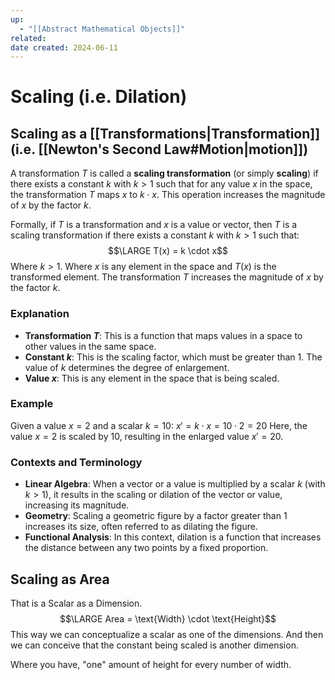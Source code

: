 ```yaml
---
up:
  - "[[Abstract Mathematical Objects]]"
related: 
date created: 2024-06-11
---
```

# Scaling (i.e. Dilation)
## Scaling as a [[Transformations|Transformation]] (i.e. [[Newton's Second Law#Motion|motion]])
A transformation $T$ is called a **scaling transformation** (or simply **scaling**) if there exists a constant $k$ with $k > 1$ such that for any value $x$ in the space, the transformation $T$ maps $x$ to $k \cdot x$. 
	This operation increases the magnitude of $x$ by the factor $k$.

Formally, if $T$ is a transformation and $x$ is a value or vector, then $T$ is a scaling transformation if there exists a constant $k$ with $k > 1$ such that:
$$\LARGE T(x) = k \cdot x$$
Where $k > 1$.
Where $x$ is any element in the space and $T(x)$ is the transformed element. 
	The transformation $T$ increases the magnitude of $x$ by the factor $k$.
### Explanation
- **Transformation $T$**: This is a function that maps values in a space to other values in the same space.
- **Constant $k$**: This is the scaling factor, which must be greater than 1. The value of $k$ determines the degree of enlargement.
- **Value $x$**: This is any element in the space that is being scaled.
### Example
Given a value $x = 2$ and a scalar $k = 10$:
$x' = k \cdot x = 10 \cdot 2 = 20$
Here, the value $x = 2$ is scaled by $10$, resulting in the enlarged value $x' = 20$.
### Contexts and Terminology
- **Linear Algebra**: When a vector or a value is multiplied by a scalar $k$ (with $k > 1$), it results in the scaling or dilation of the vector or value, increasing its magnitude.
- **Geometry**: Scaling a geometric figure by a factor greater than 1 increases its size, often referred to as dilating the figure.
- **Functional Analysis**: In this context, dilation is a function that increases the distance between any two points by a fixed proportion.
## Scaling as Area
That is a Scalar as a Dimension.
$$\LARGE Area = \text{Width} \cdot \text{Height}$$
This way we can conceptualize a scalar as one of the dimensions.
	And then we can conceive that the constant being scaled is another dimension.

Where you have, "one" amount of height for every number of width.